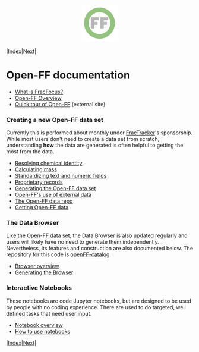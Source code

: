 <center> <img src="images/header_logo.png" width="100"/></center>
<!-- this is a test of a comment 
To do:
--->

|[Index](Top.md)|[Next](What_is_FracFocus.md)| 

# Open-FF documentation
- [What is FracFocus?](What_is_FracFocus.md)
- [Open-FF Overview](Open-FF_overview.md)
- [Quick tour of Open-FF](https://frackingchemicaldisclosure.wordpress.com/introduction-and-tour/) (external site)
### Creating a new Open-FF data set
Currently this is performed about monthly under [FracTracker](https://www.fractracker.org/)'s sponsorship.  While most users don't need to create a data set from scratch, understanding **how** the data are generated is often helpful to getting the most from the data. 
- [Resolving chemical identity](Resolving_chemical_identity.md)
- [Calculating mass](Calculating_mass.md)
- [Standardizing text and numeric fields](Standardizing_text_fields.md)
- [Proprietary records](Proprietary_records.md)
- [Generating the Open-FF data set](Generating_the_Open-FF_data_set.md)
- [Open-FF's use of external data](External_data_in_Open-FF.md)
- [The Open-FF data repo](The_Open-FF_data_repo.md)
- [Getting Open-FF data](Getting_Open-FF_data.md)


### The Data Browser
Like the Open-FF data set, the  Data Browser is also updated regularly and users will likely have no need to generate them independently.  Nevertheless, its features and construction are also documented below. The repository for this code is [openFF-catalog](https://github.com/gwallison/openFF-catalog).
- [Browser overview](Browser_overview.md)
- [Generating the Browser](Generating_the_Browser.md)

### Interactive Notebooks 
These notebooks are code Jupyter notebooks, but are designed to be used by people with no coding experience.  There are used to do targeted, well defined tasks that need user input.
- [Notebook overview](Notebook_overview.md)
- [How to use notebooks](How_to_use_notebooks.md)


|[Index](Top.md)|[Next](What_is_FracFocus.md)|
